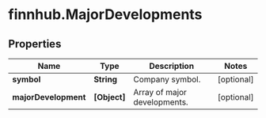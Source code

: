 # finnhub.MajorDevelopments

## Properties

Name | Type | Description | Notes
------------ | ------------- | ------------- | -------------
**symbol** | **String** | Company symbol. | [optional] 
**majorDevelopment** | **[Object]** | Array of major developments. | [optional] 


